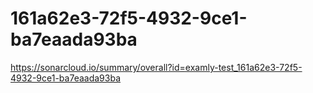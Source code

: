 # 161a62e3-72f5-4932-9ce1-ba7eaada93ba
https://sonarcloud.io/summary/overall?id=examly-test_161a62e3-72f5-4932-9ce1-ba7eaada93ba
